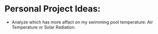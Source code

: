 # Personal Project Ideas:
* Analyze which has more affact on my swimming pool temperature: Air Temperature or Solar Radiation.
